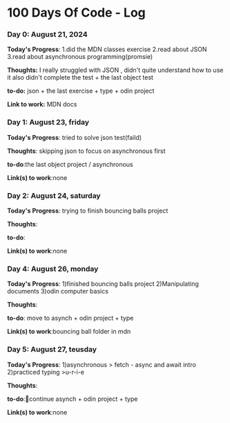 # 100 Days Of Code - Log

### Day 0: August 21, 2024 


**Today's Progress**: 1.did the MDN classes exercise 2.read about JSON 3.read about asynchronous programming(promsie)

**Thoughts:** I really struggled with JSON , didn't quite understand how to use it also didn't complete the test + the last object test

**to-do:** json + the last exercise + type + odin project

**Link to work:** MDN docs




### Day 1: August 23, friday

**Today's Progress**: tried to solve json test(faild)

**Thoughts**: skipping json to focus on asynchronous first

**to-do**:the last object project / asynchronous 

**Link(s) to work**:none




### Day 2: August 24, saturday

**Today's Progress**: trying to finish bouncing balls project

**Thoughts**: 

**to-do**:

**Link(s) to work**:none




### Day 4: August 26, monday

**Today's Progress**: 1)finished bouncing balls project   2)Manipulating documents    3)odin computer basics

**Thoughts**: 

**to-do**: move to asynch + odin project + type

**Link(s) to work**:bouncing ball folder in mdn




### Day 5: August 27, teusday

**Today's Progress**: 1)asynchronous > fetch - async and await intro     2)practiced typing >u-r-i-e      

**Thoughts**: 

**to-do**:🥓continue asynch + odin project + type

**Link(s) to work**:none
